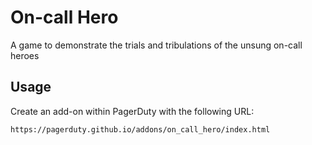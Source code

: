 # On-call Hero

A game to demonstrate the trials and tribulations of the unsung on-call heroes

## Usage

Create an add-on within PagerDuty with the following URL:

```
https://pagerduty.github.io/addons/on_call_hero/index.html
```
